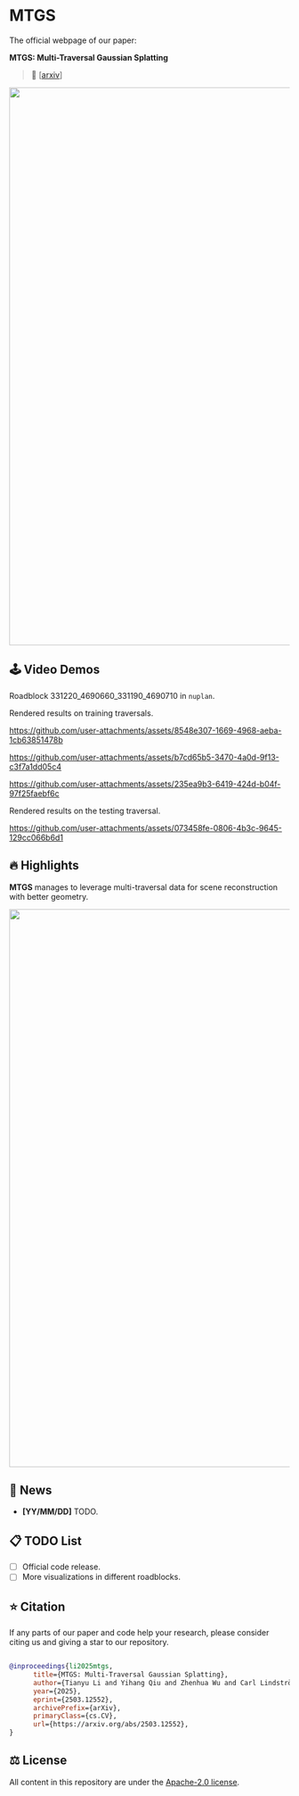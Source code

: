 # MTGS

The official webpage of our paper:

**MTGS: Multi-Traversal Gaussian Splatting**

> 📜 [[arxiv](https://arxiv.org/abs/2503.12552)]

<div id="top" align="center">
<p align="center">
<img src="assets/figure_teaser.png" width="1000px" >
</p>
</div>

## 🕹️ Video Demos

Roadblock 331220_4690660_331190_4690710 in `nuplan`.

Rendered results on training traversals.

https://github.com/user-attachments/assets/8548e307-1669-4968-aeba-1cb63851478b

https://github.com/user-attachments/assets/b7cd65b5-3470-4a0d-9f13-c3f7a1dd05c4

https://github.com/user-attachments/assets/235ea9b3-6419-424d-b04f-97f25faebf6c

Rendered results on the testing traversal.

https://github.com/user-attachments/assets/073458fe-0806-4b3c-9645-129cc066b6d1

## 🔥 Highlights

**MTGS** manages to leverage multi-traversal data for scene reconstruction with better geometry.

<div id="top" align="center">
<p align="center">
<img src="assets/figure_pipeline.png" width="1000px" >
</p>
</div>


## 📢 News

- **[YY/MM/DD]** TODO.


## 📋 TODO List

- [ ] Official code release.
- [ ] More visualizations in different roadblocks.

## ⭐ Citation

If any parts of our paper and code help your research, please consider citing us and giving a star to our repository.

```bibtex

@inproceedings{li2025mtgs,
      title={MTGS: Multi-Traversal Gaussian Splatting}, 
      author={Tianyu Li and Yihang Qiu and Zhenhua Wu and Carl Lindström and Peng Su and Matthias Nießner and Hongyang Li},
      year={2025},
      eprint={2503.12552},
      archivePrefix={arXiv},
      primaryClass={cs.CV},
      url={https://arxiv.org/abs/2503.12552}, 
}
```

## ⚖️ License

All content in this repository are under the [Apache-2.0 license](https://www.apache.org/licenses/LICENSE-2.0).
